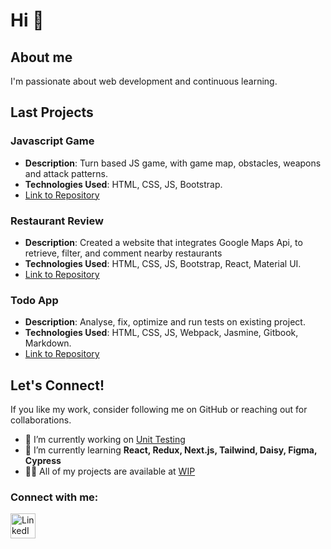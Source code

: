 # Hi 👋

## About me
I'm passionate about web development and continuous learning.

## Last Projects

### Javascript Game
- **Description**: Turn based JS game, with game map, obstacles, weapons and attack patterns.
- **Technologies Used**: HTML, CSS, JS, Bootstrap.
- [Link to Repository](https://github.com/RockL30/JSTurnGame)

### Restaurant Review
- **Description**: Created a website that integrates Google Maps Api, to retrieve, filter, and comment nearby restaurants 
- **Technologies Used**: HTML, CSS, JS, Bootstrap, React, Material UI.
- [Link to Repository](https://github.com/RockL30/Responsive-Restaurant-Review)
  
### Todo App 
- **Description**: Analyse, fix, optimize and run tests on existing project.
- **Technologies Used**: HTML, CSS, JS, Webpack, Jasmine, Gitbook, Markdown.
- [Link to Repository](https://github.com/RockL30/p8-oc)
  
## Let's Connect!

If you like my work, consider following me on GitHub or reaching out for collaborations.

- 🔭 I’m currently working on [Unit Testing](https://github.com/RockL30/p8-oc)
- 🌱 I’m currently learning **React, Redux, Next.js, Tailwind, Daisy, Figma, Cypress**
- 👨‍💻 All of my projects are available at [WIP](WIP)

### Connect with me:

[<img src="https://raw.githubusercontent.com/rahuldkjain/github-profile-readme-generator/master/src/images/icons/Social/linked-in-alt.svg" alt="LinkedIn" width="40"/>](https://www.linkedin.com/in/franc1scomat/)
